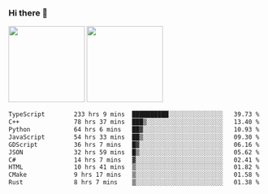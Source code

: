 ### Hi there 👋

<img height="150em" src="https://github-readme-stats.vercel.app/api?username=EddieDover&count_private=true&include_all_commits=true&show_icons=true&theme=dracula&hide_border=false&rank_icon=percentile"/>
<img height="150em" src="https://github-readme-stats.vercel.app/api/top-langs/?username=EddieDover&theme=dracula&hide_border=false&&layout=compact&langs_count=20" />

<!--START_SECTION:waka-->

```txt
TypeScript        233 hrs 9 mins  ██████████░░░░░░░░░░░░░░░   39.73 %
C++               78 hrs 37 mins  ███▒░░░░░░░░░░░░░░░░░░░░░   13.40 %
Python            64 hrs 6 mins   ██▓░░░░░░░░░░░░░░░░░░░░░░   10.93 %
JavaScript        54 hrs 33 mins  ██▒░░░░░░░░░░░░░░░░░░░░░░   09.30 %
GDScript          36 hrs 7 mins   █▓░░░░░░░░░░░░░░░░░░░░░░░   06.16 %
JSON              32 hrs 59 mins  █▒░░░░░░░░░░░░░░░░░░░░░░░   05.62 %
C#                14 hrs 7 mins   ▓░░░░░░░░░░░░░░░░░░░░░░░░   02.41 %
HTML              10 hrs 41 mins  ▒░░░░░░░░░░░░░░░░░░░░░░░░   01.82 %
CMake             9 hrs 17 mins   ▒░░░░░░░░░░░░░░░░░░░░░░░░   01.58 %
Rust              8 hrs 7 mins    ▒░░░░░░░░░░░░░░░░░░░░░░░░   01.38 %
```

<!--END_SECTION:waka-->

<!--
**EddieDover/EddieDover** is a ✨ _special_ ✨ repository because its `README.md` (this file) appears on your GitHub profile.

Here are some ideas to get you started:

- 🔭 I’m currently working on ...
- 🌱 I’m currently learning ...
- 👯 I’m looking to collaborate on ...
- 🤔 I’m looking for help with ...
- 💬 Ask me about ...
- 📫 How to reach me: ...
- 😄 Pronouns: ...
- ⚡ Fun fact: ...
-->
<a rel="me" href="https://techhub.social/@EddieDover"></a>
